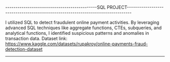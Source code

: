 ---------------------------------------------SQL PROJECT--------------------------------------------------------------------------------

 I utilized SQL to detect fraudulent online payment activities. By leveraging advanced SQL techniques like aggregate functions, 
 CTEs, subqueries, and analytical functions, I identified suspicious patterns and anomalies in transaction data. 
Dataset link:   https://www.kaggle.com/datasets/rupakroy/online-payments-fraud-detection-dataset

____________________________________________________________________________________________________________________________________


